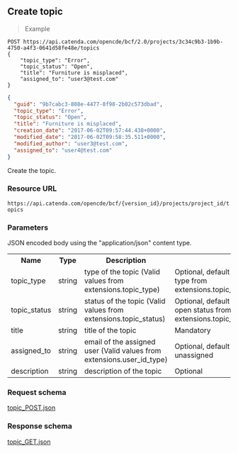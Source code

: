 ## Create topic

> Example

```http
POST https://api.catenda.com/opencde/bcf/2.0/projects/3c34c9b3-1b9b-4750-a4f3-0641d58fe48e/topics
{
    "topic_type": "Error",
    "topic_status": "Open",
    "title": "Furniture is misplaced",
    "assigned_to": "user3@test.com"
}
```

```json
{
  "guid": "9b7cabc3-808e-4477-8f98-2b02c573dbad",
  "topic_type": "Error",
  "topic_status": "Open",
  "title": "Furniture is misplaced",
  "creation_date": "2017-06-02T09:57:44.438+0000",
  "modified_date": "2017-06-02T09:58:35.511+0000",
  "modified_author": "user3@test.com",
  "assigned_to": "user4@test.com"
}
```

Create the topic.

### Resource URL

`https://api.catenda.com/opencde/bcf/{version_id}/projects/project_id/topics`

### Parameters

JSON encoded body using the "application/json" content type.

<table class="table">
    <tr><th>Name</th><th>Type</th><th>Description</th><th></th></tr>
    <tr>
        <td>topic_type</td>
        <td>string</td>
        <td>type of the topic (Valid values from extensions.topic_type)</td>
        <td>Optional, default first type from extensions.topic_type</td>
    </tr>
    <tr>
        <td>topic_status</td>
        <td>string</td>
        <td>status of the topic (Valid values from extensions.topic_status)</td>
        <td>Optional, default first open status from extensions.topic_status</td>
    </tr>
    <tr>
        <td>title</td>
        <td>string</td>
        <td>title of the topic</td>
        <td>Mandatory</td>
    </tr>
    <tr>
        <td>assigned_to</td>
        <td>string</td>
        <td>email of the assigned user (Valid values from extensions.user_id_type)</td>
        <td>Optional, default unassigned</td>
    </tr>
    <tr>
        <td>description</td>
        <td>string</td>
        <td>description of the topic</td>
        <td>Optional</td>
    </tr>
</table>

### Request schema

[topic_POST.json](https://github.com/BuildingSMART/BCF-API/tree/release_1_0/Schemas_draft-03/Collaboration/Topic/topic_POST.json)

### Response schema

[topic_GET.json](https://github.com/BuildingSMART/BCF-API/tree/release_1_0/Schemas_draft-03/Collaboration/Topic/topic_GET.json)
